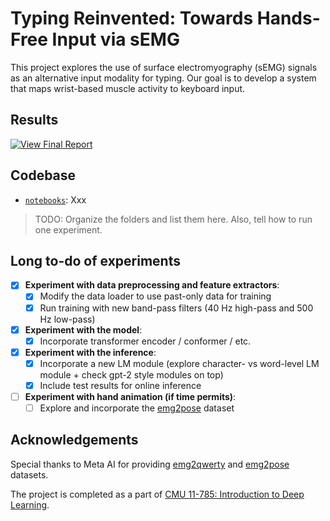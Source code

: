 # Typing Reinvented: Towards Hands-Free Input via sEMG

This project explores the use of surface electromyography (sEMG) signals as an alternative input modality for typing. Our goal is to develop a system that maps wrist-based muscle activity to keyboard input. 

## Results 

<p align="left">
  <a href="https://drive.google.com/file/d/1ptFljvxhDz1Og_-TxIwuATIsxz8HZnLf/view?usp=sharing" target="_blank">
    <img src="https://img.shields.io/badge/View%20Final%20Report-blue?style=for-the-badge" alt="View Final Report">
  </a>
</p>

## Codebase

- [`notebooks`](./notebooks): Xxx

> TODO: Organize the folders and list them here. Also, tell how to run one experiment. 

## Long to-do of experiments

- [x] **Experiment with data preprocessing and feature extractors**: 
  - [x] Modify the data loader to use past-only data for training  
  - [x] Run training with new band-pass filters (40 Hz high-pass and 500 Hz low-pass)
- [x] **Experiment with the model**: 
  - [x] Incorporate transformer encoder / conformer / etc. 
- [x] **Experiment with the inference**:
  - [x] Incorporate a new LM module (explore character- vs word-level LM module + check gpt-2 style modules on top)
  - [x] Include test results for online inference
- [ ] **Experiment with hand animation (if time permits)**:
  - [ ] Explore and incorporate the [emg2pose](https://github.com/facebookresearch/emg2pose) dataset  
  
## Acknowledgements

Special thanks to Meta AI for providing [emg2qwerty](https://github.com/facebookresearch/emg2qwerty) and [emg2pose](https://github.com/facebookresearch/emg2pose) datasets.

The project is completed as a part of [CMU 11-785: Introduction to Deep Learning](https://deeplearning.cs.cmu.edu/S25/index.html).

